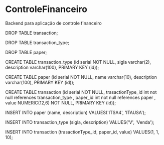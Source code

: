 # ControleFinanceiro

Backend para aplicação de controle financeiro

DROP TABLE transaction;

DROP TABLE transaction_type;

DROP TABLE paper;

CREATE TABLE transaction_type (id serial NOT NULL, sigla varchar(2), description varchar(100), PRIMARY KEY (id));

CREATE TABLE paper (id serial NOT NULL, name varchar(10), description varchar(100), PRIMARY KEY (id));

CREATE TABLE transaction (id serial NOT NULL, trasactionType_id int not null references transaction_type , paper_id int not null references paper , value NUMERIC(12,6) NOT NULL, PRIMARY KEY (id));

INSERT INTO paper (name, description) VALUES('ITSA4', 'ITAUSA');

INSERT INTO transaction_type (sigla, description) VALUES('V', 'Venda');

INSERT INTO transaction (trasactionType_id, paper_id, value) VALUES(1, 1, 10);
